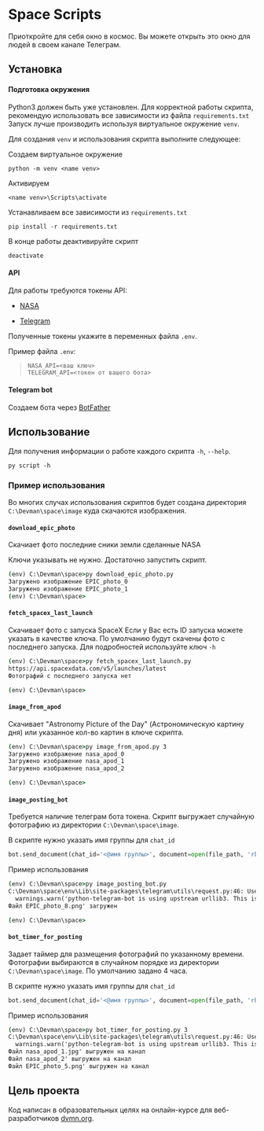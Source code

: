 # Space Scripts #
Приоткройте для себя окно в космос.
Вы можете открыть это окно для людей в своем канале Телеграм.


## Установка ##

#### Подготовка окружения

Python3 должен быть уже установлен.
Для корректной работы скрипта, рекомендую использовать все зависимости из файла `requirements.txt`
Запуск лучше производить используя виртуальное окружение `venv`.

Для создания `venv` и использования скрипта выполните следующее:


Создаем виртуальное окружение
```
python -m venv <name venv>
```

Активируем
```
<name venv>\Scripts\activate
```

Устанавливаем все зависимости из `requirements.txt`
```
pip install -r requirements.txt
```
В конце работы деактивируйте скрипт
```
deactivate
```

#### API

Для работы требуются токены API:
- [NASA](https://api.nasa.gov/#:~:text=Browse%20APIs-,Generate%20API%20Key,-Required%20fields%20are)

- [Telegram](https://smmplanner.com/blog/otlozhennyj-posting-v-telegram/#02:~:text=%D0%B8%D0%BD%D1%81%D1%82%D1%80%D1%83%D0%BC%D0%B5%D0%BD%D1%82%D1%8B%2C%20%D0%BF%D1%80%D0%BE%D0%B4%D0%B0%D0%B6%D0%B8%C2%BB.-,%D0%A1%D0%BE%D0%B7%D0%B4%D0%B0%D0%B5%D0%BC%20%D0%B1%D0%BE%D1%82%D0%B0,-%D0%A1%D0%BB%D0%B5%D0%B4%D1%83%D1%8E%D1%89%D0%B8%D0%B9%20%D1%88%D0%B0%D0%B3%20%E2%80%94%20%D1%81%D0%BE%D0%B7%D0%B4%D0%B0%D0%BD%D0%B8%D0%B5)

Полученные токены укажите в переменных файла `.env`.

Пример файла `.env`:
>```
>NASA_API=<ваш ключ>
>TELEGRAM_API=<токен от вашего бота>
>```

#### Telegram bot

Создаем бота через [BotFather](https://way23.ru/%D1%80%D0%B5%D0%B3%D0%B8%D1%81%D1%82%D1%80%D0%B0%D1%86%D0%B8%D1%8F-%D0%B1%D0%BE%D1%82%D0%B0-%D0%B2-telegram.html)


## Использование ##

Для получения информации о работе каждого скрипта `-h`, `--help`.
```
py script -h
```


### Пример использования ###
Во многих случах использования скриптов будет создана директория `C:\Devman\space\image` куда скачаются изображения.

#### `download_epic_photo`
Скачиает фото последние сники земли сделанные NASA

Ключи указывать не нужно. Достаточно запустить скрипт.
```cmd
(env) C:\Devman\space>py download_epic_photo.py
Загружено изображение EPIC_photo_0
Загружено изображение EPIC_photo_1
(env) C:\Devman\space>
```

#### `fetch_spacex_last_launch`
Скачивает фото с запуска SpaceX
Если у Вас есть ID запуска можете указать в качестве ключа. По умолчанию будут скачены фото с последнего запуска. Для подробностей используйте ключ `-h`
```cmd
(env) C:\Devman\space>py fetch_spacex_last_launch.py
https://api.spacexdata.com/v5/launches/latest
Фотографий с последнего запуска нет

(env) C:\Devman\space>
```

#### `image_from_apod`
Скачивает "Astronomy Picture of the Day" (Астрономическую картину дня) или указанное кол-во картин в ключе скрипта.
```cmd
(env) C:\Devman\space>py image_from_apod.py 3
Загружено изображение nasa_apod_0
Загружено изображение nasa_apod_1
Загружено изображение nasa_apod_2

(env) C:\Devman\space>
```

#### `image_posting_bot`

Требуется наличие телеграм бота токена. Скрипт выгружает случайную фотографию из директории `C:\Devman\space\image`.


В скрипте нужно указать имя группы для `chat_id`
```python
bot.send_document(chat_id='<@имя группы>', document=open(file_path, 'rb'))
```

Пример использования
```cmd
(env) C:\Devman\space>py image_posting_bot.py
C:\Devman\space\env\Lib\site-packages\telegram\utils\request.py:46: UserWarning: python-telegram-bot is using upstream urllib3. This is allowed but not supported by python-telegram-bot maintainers.
  warnings.warn('python-telegram-bot is using upstream urllib3. This is allowed but not '
Файл EPIC_photo_8.png' загружен

(env) C:\Devman\space>
```

#### `bot_timer_for_posting`

Задает таймер для размещения фотографий по указанному времени. Фотографии выбираются в случайном порядке из директории `C:\Devman\space\image`. По умолчанию задано 4 часа.


В скрипте нужно указать имя группы для `chat_id`
```python
bot.send_document(chat_id='<@имя группы>', document=open(file_path, 'rb'))
```

Пример использования
```cmd
(env) C:\Devman\space>py bot_timer_for_posting.py 3
C:\Devman\space\env\Lib\site-packages\telegram\utils\request.py:46: UserWarning: python-telegram-bot is using upstream urllib3. This is allowed but not supported by python-telegram-bot maintainers.
  warnings.warn('python-telegram-bot is using upstream urllib3. This is allowed but not '
Файл nasa_apod_1.jpg' выгружен на канал
Файл nasa_apod_2' выгружен на канал
Файл EPIC_photo_5.png' выгружен на канал
```


## Цель проекта
Код написан в образовательных целях на онлайн-курсе для веб-разработчиков [dvmn.org](https://dvmn.org/).